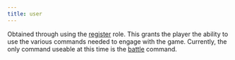 ```yaml
---
title: user
---
```


Obtained through using the [register](/commands/register) role. This grants the player the ability to use the various commands needed to engage with the game. Currently, the only command useable at this time is the [battle](/commands/battle) command.
